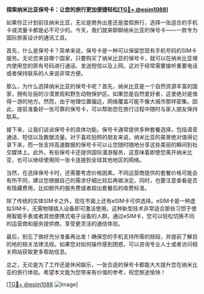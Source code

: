 **探索纳米比亚保号卡：让您的旅行更加便捷轻松[[TG💪+ @esim1088](https://t.me/s/esim1088)]**

如果你正计划前往纳米比亚，无论是商务出差还是度假旅行，选择一张适合的手机卡或流量卡都是必不可少的。今天，我们就来聊聊纳米比亚的保号卡——一款专为国际旅客设计的通讯工具。

首先，什么是保号卡？简单来说，保号卡是一种可以保留您现有手机号码的SIM卡服务。无论您来自哪个国家，只要购买了纳米比亚的保号卡，就可以在纳米比亚境内使用您的原有号码进行通话、发送短信以及上网。这对于经常需要接听重要电话或者保持联系的人来说非常方便。

那么，为什么选择纳米比亚的保号卡呢？首先，纳米比亚是一个自然资源丰富的国家，拥有壮丽的沙漠景观和野生动物保护区。如果您是自然爱好者，这里绝对是值得一游的地方。然而，由于地理位置偏远，网络覆盖可能不像大城市那样密集。因此，提前准备好一张可靠的保号卡，可以帮助您在旅行过程中随时与家人朋友保持联系。

接下来，让我们谈谈保号卡的具体功能。保号卡通常提供多种套餐选择，包括语音通话、短信以及数据流量。对于喜欢拍照的朋友来说，纳米比亚的美景绝对值得记录下来，而一张支持高速数据的保号卡可以让您随时随地分享这些美丽的瞬间到社交媒体上。此外，有些保号卡还提供国际漫游服务，这意味着即使您离开纳米比亚，也可以继续使用同一张卡连接到全球其他地区的网络。

当然，在选择保号卡时，还需要考虑价格因素。不同运营商提供的套餐价格可能会有所不同，建议您根据自己的需求仔细比较后再做决定。同时，也要注意查看是否有隐藏费用，比如额外的服务费或者超出套餐后的收费标准。

除了传统的实体SIM卡之外，现在市面上还有eSIM卡可供选择。eSIM卡是一种虚拟SIM卡，无需物理插入设备即可激活使用。这种新型技术非常适合那些习惯于使用智能手表或者其他便携式电子设备的人群。通过eSIM卡，您可以轻松切换不同的运营商和服务提供商，享受更灵活的通信体验。

最后，别忘了做好充分准备再出发！确保您的手机支持所需的频段，并提前了解目的地的相关法律法规。如果您对如何操作感到困惑，可以咨询专业人士或者访问相关网站获取更多帮助信息。

总之，无论是为了工作还是休闲娱乐，一张合适的保号卡都能大大提升您在纳米比亚的旅行体验。希望本文能为您带来有价值的参考，祝您旅途愉快！

[[TG💪+ @esim1088](https://t.me/s/esim1088) ![Image](https://i.postimg.cc/4NQfJmqS/Snipaste-2025-05-13-00-14-12.png)]